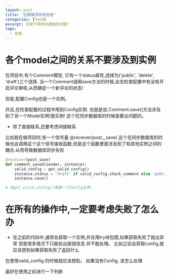 ```yaml
---
layout: post
title: "近期做项目的总结"
categories: [Tech]
excerpt: 记录下项目中遇到的问题!
tags:
  - 总结
---
```



# 各个model之间的关系不要涉及到实例

在项目中,有个Comment模型, 它有一个status属性,选择为('public', 'delete', 'draft')三个选择. 当一个Comment调用save方法的时候,会去检查配置中有没有开启评论审核,从而确定一个新评论的状态!

但是,配置Config也是一个实例。

并且,在检查配置的过程中用到Config实例.  也就是说,Comment.save()方法涉及到了另一个Model实例!是实例! 这个在同步数据库的时候是要出问题的。


- 除了直接联系,还要考虑间接联系

比如我在做项目时,有一个信号量  @receiver(post__save)  这个在同步数据库的时候也会调用这个这个信号接收函数,但是这个函数里面涉及到了和其他实例之间的耦合.从而导致数据库同步失败

```python
@receiver(post_save)
def comment_saved(sender, instance):
    valid_config = get_valid_config()
    instance.status = 'draft' if valid_config.check_comment else 'public'
    instance.save()

# 而get_valid_config()需要一个Config实例
```


# 在所有的操作中,一定要考虑失败了怎么办

- 在之前的代码中,通常会获取一个实例,并且用try块包围,如果获取失败了就出异常
 但是很多情况下只能给出报错信息.并不能处理。
 比如之前会获取config,就应该想到如果获取失败了返回什么

 在使用valid_config 的时候就应该想到， 如果没有Config, 该怎么处理

 最好在使用之前进行一下判断

